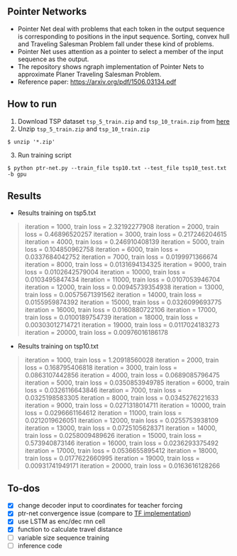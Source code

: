 ## Pointer Networks
- Pointer Net deal with problems that each token in the output sequence is corresponding to positions in the input sequence. Sorting, convex hull and Traveling Salesman Problem fall under these kind of problems.
- Pointer Net uses attention as a pointer to select a member of the input sequence as the output.
- The repository shows ngraph implementation of Pointer Nets to approximate Planer Traveling Salesman Problem.
- Reference paper: https://arxiv.org/pdf/1506.03134.pdf

## How to run
1. Download TSP dataset `tsp_5_train.zip` and `tsp_10_train.zip` from [here](https://drive.google.com/drive/folders/0B2fg8yPGn2TCMzBtS0o4Q2RJaEU)
2. Unzip `tsp_5_train.zip` and `tsp_10_train.zip`
```
$ unzip '*.zip'
```
3. Run training script
```
$ python ptr-net.py --train_file tsp10.txt --test_file tsp10_test.txt -b gpu
```
## Results
- Results training on tsp5.txt
>iteration = 1000, train loss = 2.32192277908
iteration = 2000, train loss = 0.46896520257
iteration = 3000, train loss = 0.217246204615
iteration = 4000, train loss = 0.246910408139
iteration = 5000, train loss = 0.104850962758
iteration = 6000, train loss = 0.0337684042752
iteration = 7000, train loss = 0.0199971366674
iteration = 8000, train loss = 0.0131694134325
iteration = 9000, train loss = 0.0102642579004
iteration = 10000, train loss = 0.0103495847434
iteration = 11000, train loss = 0.0107053946704
iteration = 12000, train loss = 0.00945739354938
iteration = 13000, train loss = 0.00575671391562
iteration = 14000, train loss = 0.0155959874392
iteration = 15000, train loss = 0.0326099693775
iteration = 16000, train loss = 0.0160880722106
iteration = 17000, train loss = 0.0100189754739
iteration = 18000, train loss = 0.00303012714721
iteration = 19000, train loss = 0.0117024183273
iteration = 20000, train loss = 0.00976016186178

- Results training on tsp10.txt
>iteration = 1000, train loss = 1.20918560028
iteration = 2000, train loss = 0.168795406818
iteration = 3000, train loss = 0.0863107442856
iteration = 4000, train loss = 0.0689085796475
iteration = 5000, train loss = 0.0350853949785
iteration = 6000, train loss = 0.0326116643846
iteration = 7000, train loss = 0.0325198583305
iteration = 8000, train loss = 0.0345276221633
iteration = 9000, train loss = 0.0271318014711
iteration = 10000, train loss = 0.0296661164612
iteration = 11000, train loss = 0.0212019626051
iteration = 12000, train loss = 0.0255753938109
iteration = 13000, train loss = 0.0725105628371
iteration = 14000, train loss = 0.0258009489626
iteration = 15000, train loss = 0.573940873146
iteration = 16000, train loss = 0.0236293375492
iteration = 17000, train loss = 0.0536655895412
iteration = 18000, train loss = 0.0177622660995
iteration = 19000, train loss = 0.00931741949171
iteration = 20000, train loss = 0.0163616128266

## To-dos
- [X] change decoder input to coordinates for teacher forcing  
- [X] ptr-net convergence issue (compare to [TF implementation](https://github.com/devsisters/pointer-network-tensorflow))
- [X] use LSTM as enc/dec rnn cell
- [X] function to calculate travel distance
- [ ] variable size sequence training
- [ ] inference code
